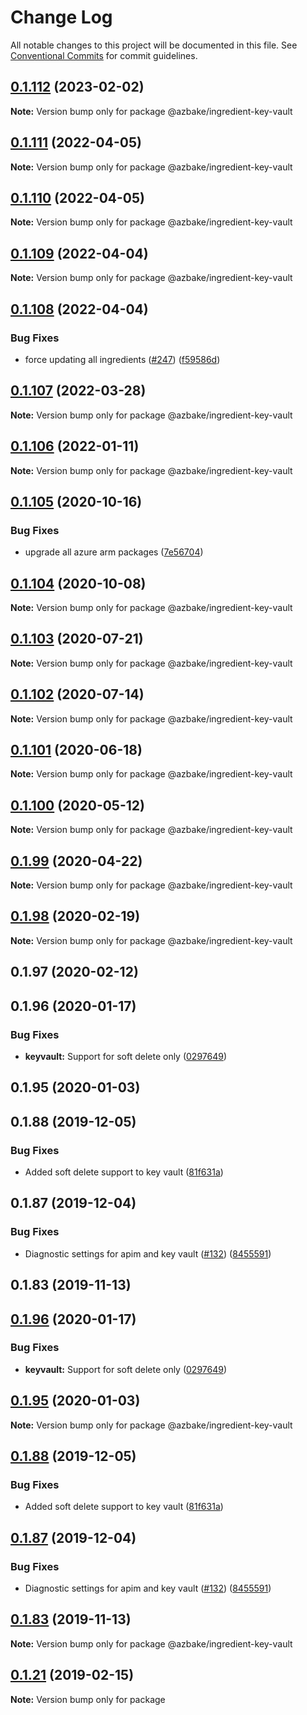 # Change Log

All notable changes to this project will be documented in this file.
See [Conventional Commits](https://conventionalcommits.org) for commit guidelines.

## [0.1.112](https://github.com/HomecareHomebase/azure-bake/compare/@azbake/ingredient-key-vault@0.1.111...@azbake/ingredient-key-vault@0.1.112) (2023-02-02)

**Note:** Version bump only for package @azbake/ingredient-key-vault





## [0.1.111](https://github.com/HomecareHomebase/azure-bake/compare/@azbake/ingredient-key-vault@0.1.110...@azbake/ingredient-key-vault@0.1.111) (2022-04-05)

**Note:** Version bump only for package @azbake/ingredient-key-vault





## [0.1.110](https://github.com/HomecareHomebase/azure-bake/compare/@azbake/ingredient-key-vault@0.1.109...@azbake/ingredient-key-vault@0.1.110) (2022-04-05)

**Note:** Version bump only for package @azbake/ingredient-key-vault





## [0.1.109](https://github.com/HomecareHomebase/azure-bake/compare/@azbake/ingredient-key-vault@0.1.108...@azbake/ingredient-key-vault@0.1.109) (2022-04-04)

**Note:** Version bump only for package @azbake/ingredient-key-vault





## [0.1.108](https://github.com/HomecareHomebase/azure-bake/compare/@azbake/ingredient-key-vault@0.1.107...@azbake/ingredient-key-vault@0.1.108) (2022-04-04)


### Bug Fixes

* force updating all ingredients ([#247](https://github.com/HomecareHomebase/azure-bake/issues/247)) ([f59586d](https://github.com/HomecareHomebase/azure-bake/commit/f59586d8b364860cc4b30059feb9a56d2cc329a0))





## [0.1.107](https://github.com/HomecareHomebase/azure-bake/compare/@azbake/ingredient-key-vault@0.1.106...@azbake/ingredient-key-vault@0.1.107) (2022-03-28)

**Note:** Version bump only for package @azbake/ingredient-key-vault





## [0.1.106](https://github.com/HomecareHomebase/azure-bake/compare/@azbake/ingredient-key-vault@0.1.105...@azbake/ingredient-key-vault@0.1.106) (2022-01-11)

**Note:** Version bump only for package @azbake/ingredient-key-vault





## [0.1.105](https://github.com/HomecareHomebase/azure-bake/compare/@azbake/ingredient-key-vault@0.1.104...@azbake/ingredient-key-vault@0.1.105) (2020-10-16)


### Bug Fixes

* upgrade all azure arm packages ([7e56704](https://github.com/HomecareHomebase/azure-bake/commit/7e56704))





## [0.1.104](https://github.com/HomecareHomebase/azure-bake/compare/@azbake/ingredient-key-vault@0.1.103...@azbake/ingredient-key-vault@0.1.104) (2020-10-08)

**Note:** Version bump only for package @azbake/ingredient-key-vault





## [0.1.103](https://github.com/HomecareHomebase/azure-bake/compare/@azbake/ingredient-key-vault@0.1.102...@azbake/ingredient-key-vault@0.1.103) (2020-07-21)

**Note:** Version bump only for package @azbake/ingredient-key-vault





## [0.1.102](https://github.com/HomecareHomebase/azure-bake/compare/@azbake/ingredient-key-vault@0.1.101...@azbake/ingredient-key-vault@0.1.102) (2020-07-14)

**Note:** Version bump only for package @azbake/ingredient-key-vault





## [0.1.101](https://github.com/HomecareHomebase/azure-bake/compare/@azbake/ingredient-key-vault@0.1.100...@azbake/ingredient-key-vault@0.1.101) (2020-06-18)

**Note:** Version bump only for package @azbake/ingredient-key-vault





## [0.1.100](https://github.com/HomecareHomebase/azure-bake/compare/@azbake/ingredient-key-vault@0.1.99...@azbake/ingredient-key-vault@0.1.100) (2020-05-12)

**Note:** Version bump only for package @azbake/ingredient-key-vault





## [0.1.99](https://github.com/HomecareHomebase/azure-bake/compare/@azbake/ingredient-key-vault@0.1.98...@azbake/ingredient-key-vault@0.1.99) (2020-04-22)

**Note:** Version bump only for package @azbake/ingredient-key-vault





## [0.1.98](https://github.com/HomecareHomebase/azure-bake/compare/@azbake/ingredient-key-vault@0.1.97...@azbake/ingredient-key-vault@0.1.98) (2020-02-19)

**Note:** Version bump only for package @azbake/ingredient-key-vault





## 0.1.97 (2020-02-12)



## 0.1.96 (2020-01-17)


### Bug Fixes

* **keyvault:** Support for soft delete only ([0297649](https://github.com/HomecareHomebase/azure-bake/commit/0297649))



## 0.1.95 (2020-01-03)



## 0.1.88 (2019-12-05)


### Bug Fixes

* Added soft delete support to key vault ([81f631a](https://github.com/HomecareHomebase/azure-bake/commit/81f631a))



## 0.1.87 (2019-12-04)


### Bug Fixes

* Diagnostic settings for apim and key vault ([#132](https://github.com/HomecareHomebase/azure-bake/issues/132)) ([8455591](https://github.com/HomecareHomebase/azure-bake/commit/8455591))



## 0.1.83 (2019-11-13)





## [0.1.96](https://github.com/HomecareHomebase/azure-bake/compare/v0.1.95...v0.1.96) (2020-01-17)


### Bug Fixes

* **keyvault:** Support for soft delete only ([0297649](https://github.com/HomecareHomebase/azure-bake/commit/0297649))





## [0.1.95](https://github.com/HomecareHomebase/azure-bake/compare/v0.1.94...v0.1.95) (2020-01-03)

**Note:** Version bump only for package @azbake/ingredient-key-vault





## [0.1.88](https://github.com/HomecareHomebase/azure-bake/compare/v0.1.87...v0.1.88) (2019-12-05)


### Bug Fixes

* Added soft delete support to key vault ([81f631a](https://github.com/HomecareHomebase/azure-bake/commit/81f631a))





## [0.1.87](https://github.com/HomecareHomebase/azure-bake/compare/v0.1.86...v0.1.87) (2019-12-04)


### Bug Fixes

* Diagnostic settings for apim and key vault ([#132](https://github.com/HomecareHomebase/azure-bake/issues/132)) ([8455591](https://github.com/HomecareHomebase/azure-bake/commit/8455591))





## [0.1.83](https://github.com/HomecareHomebase/azure-bake/compare/v0.1.82...v0.1.83) (2019-11-13)

**Note:** Version bump only for package @azbake/ingredient-key-vault





## [0.1.21](https://github.com/csperbeck/azure-bake/compare/v0.1.5...v0.1.21) (2019-02-15)

**Note:** Version bump only for package
